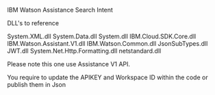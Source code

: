 IBM Watson Assistance Search Intent

DLL's to reference

System.XML.dll
System.Data.dll
System.dll
IBM.Cloud.SDK.Core.dll
IBM.Watson.Assistant.V1.dll
IBM.Watson.Common.dll
JsonSubTypes.dll
JWT.dll
System.Net.Http.Formatting.dll
netstandard.dll


Please note this one use Assistance V1 API.

You require to update the APIKEY and Workspace ID within the code or publish them in Json